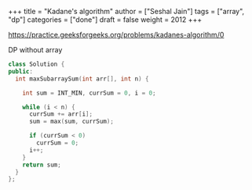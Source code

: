 +++
title = "Kadane's algorithm"
author = ["Seshal Jain"]
tags = ["array", "dp"]
categories = ["done"]
draft = false
weight = 2012
+++

<https://practice.geeksforgeeks.org/problems/kadanes-algorithm/0>

DP without array

```cpp
class Solution {
public:
  int maxSubarraySum(int arr[], int n) {

    int sum = INT_MIN, currSum = 0, i = 0;

    while (i < n) {
      currSum += arr[i];
      sum = max(sum, currSum);

      if (currSum < 0)
        currSum = 0;
      i++;
    }
    return sum;
  }
};
```

